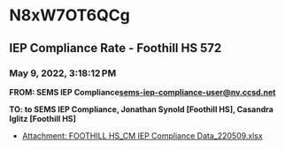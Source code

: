 # N8xW7OT6QCg
## IEP Compliance Rate - Foothill HS 572
### May 9, 2022, 3:18:12 PM
**FROM: SEMS IEP Compliance<sems-iep-compliance-user@nv.ccsd.net>**

**TO: to SEMS IEP Compliance, Jonathan Synold [Foothill HS], Casandra Iglitz [Foothill HS]**






* [Attachment: FOOTHILL HS_CM IEP Compliance Data_220509.xlsx](N8xW7OT6QCg-attachment-1.xlsx)
